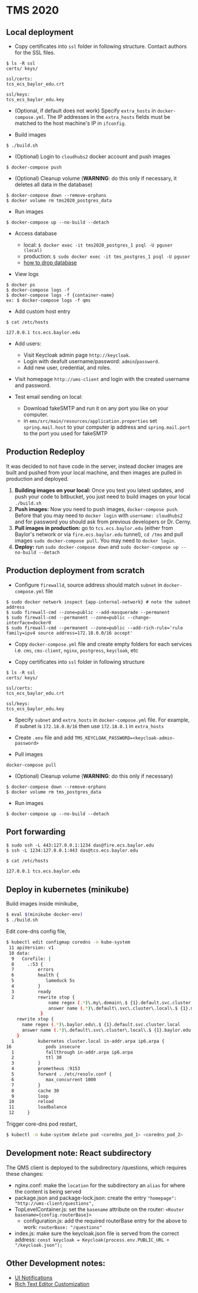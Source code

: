 # TMS 2020

## Local deployment

- Copy certificates into `ssl` folder in following structure. Contact authors for the SSL files.

```
$ ls -R ssl
certs/ keys/

ssl/certs:
tcs_ecs_baylor_edu.crt

ssl/keys:
tcs_ecs_baylor_edu.key
```

- (Optional, if default does not work) Specify `extra_hosts` in `docker-compose.yml`. The IP addresses in the `extra_hosts` fields must be matched to the host machine's IP in `ifconfig`.

- Build images

```
$ ./build.sh
```

- (Optional) Login to `cloudhubs2` docker account and push images 

```
$ docker-compose push
```

- (Optional) Cleanup volume (**WARNING**: do this only if necessary, it deletes all data in the database)

```
$ docker-compose down --remove-orphans
$ docker volume rm tms2020_postgres_data
```

- Run images

```
$ docker-compose up --no-build --detach
```

- Access database

    - local: ```$ docker exec -it tms2020_postgres_1 psql -U pguser (local)```
    - production: ```$ sudo docker exec -it tms_postgres_1 psql -U pguser```
    - [how to drop database](doc/Database-Drop.md)

- View logs

```
$ docker ps
$ docker-compose logs -f
$ docker-compose logs -f {container-name}
ex: $ docker-compose logs -f qms
```

- Add custom host entry

```
$ cat /etc/hosts

127.0.0.1 tcs.ecs.baylor.edu
```

- Add users:
    - Visit Keycloak admin page `http://keycloak`. 
    - Login with deafult username/password: `admin`/`password`. 
    - Add new user, credential, and roles.
    
- Visit homepage `http://ums-client` and login with the created username and password.

- Test email sending on local:
    - Download fakeSMTP and run it on any port you like on your computer.
    - in `ems/src/main/resources/application.properties` set `spring.mail.host` to your computer ip address and `spring.mail.port` to the port you used for fakeSMTP

## Production Redeploy

It was decided to not have code in the server, instead docker images are built and pushed from your local machine, and then images are pulled in production and deployed.

1. **Building images on your local:** Once you test you latest updates, and push your code to bitbucket, you just need to build images on your local `./build.sh`
2. **Push images:** Now you need to push images, `docker-compose push`. Before that you may need to `docker login` with `username: cloudhubs2` and for password you should ask from previous developers or Dr. Cerny.
3. **Pull images in production:** go to `tcs.ecs.baylor.edu` (either from Baylor's network or via `fire.ecs.baylor.edu` tunnel), `cd /tms` and pull images `sudo docker-compose pull`. You may need to `docker login`.
4. **Deploy:** run `sudo docker-compose down` and `sudo docker-compose up --no-build --detach`

## Production deployment from scratch

- Configure `firewalld`, source address should match `subnet` in `docker-compose.yml` file

```
$ sudo docker network inspect {app-internal-network} # note the subnet address
$ sudo firewall-cmd --zone=public --add-masquerade --permanent
$ sudo firewall-cmd --permanent --zone=public --change-interface=docker0
$ sudo firewall-cmd --permanent --zone=public --add-rich-rule='rule family=ipv4 source address=172.18.0.0/16 accept'
```

- Copy `docker-compose.yml` file and create empty folders for each services i.e. `cms`, `cms-client`, `nginx`, `postgress`, `keycloak`, etc

- Copy certificates into `ssl` folder in following structure

```
$ ls -R ssl
certs/ keys/

ssl/certs:
tcs_ecs_baylor_edu.crt

ssl/keys:
tcs_ecs_baylor_edu.key
```

- Specify `subnet` and `extra_hosts` in `docker-compose.yml` file. For example, if subnet is `172.18.0.0/16` then use `172.18.0.1` in `extra_hosts`

- Create `.env` file and add `TMS_KEYCLOAK_PASSWORD=<keycloak-admin-password>`

- Pull images

```
docker-compose pull
```

- (Optional) Cleanup volume (**WARNING**: do this only if necessary)

```
$ docker-compose down --remove-orphans
$ docker volume rm tms_postgres_data
```

- Run images

```
$ docker-compose up --no-build --detach
```

## Port forwarding

```
$ sudo ssh -L 443:127.0.0.1:1234 das@fire.ecs.baylor.edu
$ ssh -L 1234:127.0.0.1:443 das@tcs.ecs.baylor.edu
```

```
$ cat /etc/hosts

127.0.0.1 tcs.ecs.baylor.edu
```

## Deploy in kubernetes (minikube)

Build images inside minikube,

```bash
$ eval $(minikube docker-env)
$ ./build.sh
```

Edit core-dns config file,
```bash
$ kubectl edit configmap coredns -n kube-system
 11 apiVersion: v1
 10 data:
  9   Corefile: |
  8     .:53 {
  7         errors
  6         health {
  5            lameduck 5s
  4         }
  3         ready
  2         rewrite stop {
                name regex (.*)\.my\.domain\.$ {1}.default.svc.cluster.local
                answer name (.*)\.default\.svc\.cluster\.local\.$ {1}.my.domain
             }  
    rewrite stop {
      name regex (.*)\.baylor.edu\.$ {1}.default.svc.cluster.local
      answer name (.*)\.default\.svc\.cluster\.local\.$ {1}.baylor.edu
    }  
  1         kubernetes cluster.local in-addr.arpa ip6.arpa {
16             pods insecure
  1            fallthrough in-addr.arpa ip6.arpa
  2            ttl 30
  3         }
  4         prometheus :9153
  5         forward . /etc/resolv.conf {
  6            max_concurrent 1000
  7         }
  8         cache 30
  9         loop
 10         reload
 11         loadbalance
 12     }
```

Trigger core-dns pod restart,
```bash
$ kubectl -n kube-system delete pod <coredns_pod_1> <coredns_pod_2>
```

## Development note: React subdirectory

The QMS client is deployed to the subdirectory /questions, which requires these changes:

* nginx.conf: make the `location` for the subdirectory an `alias` for where the content is being served
* package.json and package-lock.json: create the entry `"homepage": "http://ums-client/questions",`
* TopLevelContainer.js: set the `basename` attribute on the router: `<Router basename={config.routerBase}>`
  * configuration.js: add the required routerBase entry for the above to work: `routerBase: "/questions"`
* index.js: make sure the keycloak.json file is served from the correct address: `const keycloak = Keycloak(process.env.PUBLIC_URL + "/keycloak.json");`

## Other Development notes:

* [UI Notifications](doc/UI_Notifications.md)
* [Rich Text Editor Customization](doc/Rich-Text-Editor.md)
